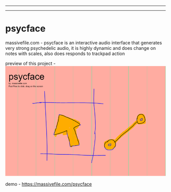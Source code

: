 *************************************************************
********************************

# psycface
massivefile.com - psycface is an interactive audio interface that generates very strong psychedelic audio, it is highly dynamic and does change on notes with scales, also does responds to trackpad action

preview of this project - 
![massivefile.com/psycface](https://github.com/karan36k/psycface/blob/main/img-26.PNG?raw=true)

demo - https://massivefile.com/psycface
